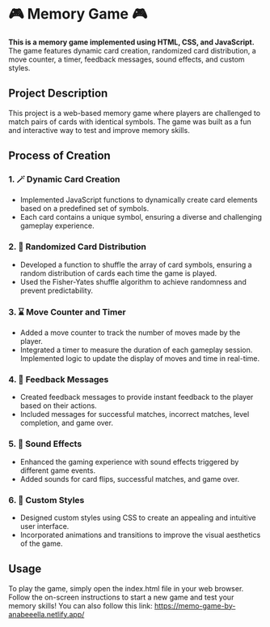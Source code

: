 # 🎮 Memory Game 🎮
**This is a memory game implemented using HTML, CSS, and JavaScript.** The game features dynamic card creation, randomized card distribution, a move counter, a timer, feedback messages, sound effects, and custom styles.

## Project Description
This project is a web-based memory game where players are challenged to match pairs of cards with identical symbols. The game was built as a fun and interactive way to test and improve memory skills.

## Process of Creation
### 1. 🪄 Dynamic Card Creation
- Implemented JavaScript functions to dynamically create card elements based on a predefined set of symbols.
- Each card contains a unique symbol, ensuring a diverse and challenging gameplay experience.

### 2. 🎴 Randomized Card Distribution
- Developed a function to shuffle the array of card symbols, ensuring a random distribution of cards each time the game is played.
- Used the Fisher-Yates shuffle algorithm to achieve randomness and prevent predictability.

### 3. ⌛ Move Counter and Timer
- Added a move counter to track the number of moves made by the player.
- Integrated a timer to measure the duration of each gameplay session.
Implemented logic to update the display of moves and time in real-time.

### 4. 💬 Feedback Messages
- Created feedback messages to provide instant feedback to the player based on their actions.
- Included messages for successful matches, incorrect matches, level completion, and game over.

### 5. 🔔 Sound Effects
- Enhanced the gaming experience with sound effects triggered by different game events.
- Added sounds for card flips, successful matches, and game over.

### 6. 🎨 Custom Styles
- Designed custom styles using CSS to create an appealing and intuitive user interface.
- Incorporated animations and transitions to improve the visual aesthetics of the game.

## Usage
To play the game, simply open the index.html file in your web browser. Follow the on-screen instructions to start a new game and test your memory skills! You can also follow this link: https://memo-game-by-anabeeella.netlify.app/
